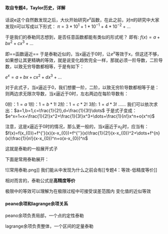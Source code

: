 #### 取自专题4，Taylor历史，详解
话说e这个自然数发现之后，大伙开始研究$e^x$函数，在此之前，对$\pi$的研究中大家发现π可以写成以下形式：
$\pi=3*10^1+1*10^{-1}+4*10^{-2}+\dots$

于是我们的泰勒同志想到，是否任意函数都能有类似的形式呢？
即有:
$f(x)=a+bx^2+cx^3+\dots$

即==函数逼近==
于是泰勒近似的，当x逼近于0时，让$e^x$等效于x，但这还不够，如果想让其更精确的等效，就是说变化趋势完全一样，那就必须一阶导数，二阶导数，以致无穷导数都相等，于是有如下：


$e^x=a+bx+cx^2+dx^3+\dots$

对于此式子，当x逼近于0，我们想要一阶，二阶，以致无穷阶导数都相等于是：
则两边求无限次导数，当x逼近于0时，左右两边在每阶导数有：

0阶：$1=a$
1阶：$1=b*1!$
2阶：$1=c*2!$
3阶:   $1=d*3!$
......
我们可以依次求出：$a=1,b=1,c=\frac{1}{2!},d=\frac{1}{3!}\dots$
于是式子变成：
$e^x=1+x+\frac{1}{2!}x^2+\frac{1}{3!}x^3+\dots+\frac{1}{n!}x^n+o(x^n)$

注意，这是x逼近于0时的情况，那么更一般的，当x逼近于$x_{0}$时，应当有：
$f(x)=f(x_{0})+f^{'}(x)(x-x_{0})+f^{''}(x)\frac{1}{2!}(x-x_{0})^2+\dots+f^{n}(x)\frac{1}{n!}(x-x_{0})^n+o(x-x_{0})^n$

这就是泰勒的一般展开式子

下面是常用泰勒展开：

![[常用泰勒.png]]
我们能从中发现为什么之前会有[[专题4：等效-低精度等价]]

相对而言的，泰勒公式是**高精度等价**

极限中的等效可以理解为在极限过程中可接受误差范围内 变化值的近似等效

#### peano余项和lagrange余项关系

peano余项负责局部，一个点的定性泰勒

lagrange余项负责整体，一个区间的定量泰勒